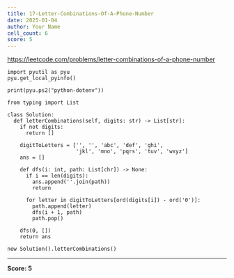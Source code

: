 ```yaml
---
title: 17-Letter-Combinations-Of-A-Phone-Number
date: 2025-01-04
author: Your Name
cell_count: 6
score: 5
---
```


https://leetcode.com/problems/letter-combinations-of-a-phone-number


```
import pyutil as pyu
pyu.get_local_pyinfo()
```


```
print(pyu.ps2("python-dotenv"))
```


```
from typing import List
```


```
class Solution:
  def letterCombinations(self, digits: str) -> List[str]:
    if not digits:
      return []

    digitToLetters = ['', '', 'abc', 'def', 'ghi',
                      'jkl', 'mno', 'pqrs', 'tuv', 'wxyz']
    ans = []

    def dfs(i: int, path: List[chr]) -> None:
      if i == len(digits):
        ans.append(''.join(path))
        return

      for letter in digitToLetters[ord(digits[i]) - ord('0')]:
        path.append(letter)
        dfs(i + 1, path)
        path.pop()

    dfs(0, [])
    return ans
```


```
new Solution().letterCombinations()
```


---
**Score: 5**